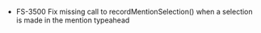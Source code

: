 - FS-3500 Fix missing call to recordMentionSelection() when a selection is made in the mention typeahead